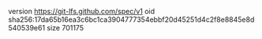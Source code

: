 version https://git-lfs.github.com/spec/v1
oid sha256:17da65b16ea3c6bc1ca3904777354ebbf20d45251d4c2f8e8845e8d540539e61
size 701175
